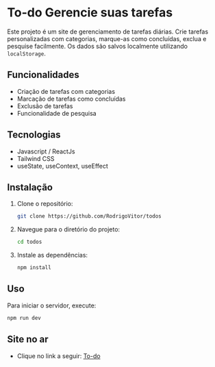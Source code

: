 # To-do Gerencie suas tarefas

Este projeto é um site de gerenciamento de tarefas diárias. Crie tarefas personalizadas com categorias, marque-as como concluídas, exclua e pesquise facilmente. Os dados são salvos localmente utilizando `localStorage`.

## Funcionalidades

* Criação de tarefas com categorias
* Marcação de tarefas como concluídas
* Exclusão de tarefas
* Funcionalidade de pesquisa

## Tecnologias
* Javascript / ReactJs
* Tailwind CSS
* useState, useContext, useEffect

## Instalação
1. Clone o repositório:
   ```bash
   git clone https://github.com/RodrigoVitor/todos
   ```

2. Navegue para o diretório do projeto:
   ```bash
   cd todos
   ```

3. Instale as dependências:
   ```bash
   npm install
   ```

## Uso

Para iniciar o servidor, execute:
```bash
npm run dev
```
## Site no ar
* Clique no link a seguir:
[To-do](https://todoslistbr.netlify.app/)


